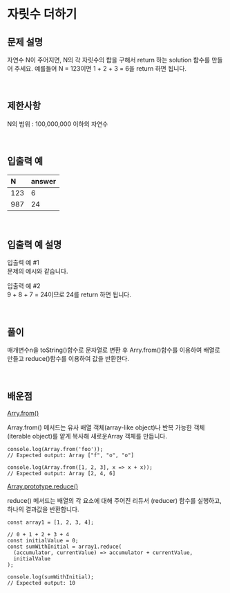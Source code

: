 # 자릿수 더하기

## 문제 설명
자연수 N이 주어지면, N의 각 자릿수의 합을 구해서 return 하는 solution 함수를 만들어 주세요.
예를들어 N = 123이면 1 + 2 + 3 = 6을 return 하면 됩니다.

<br/>

## 제한사항
N의 범위 : 100,000,000 이하의 자연수

<br/>

## 입출력 예
|N|answer|
|:---|:---|
|123|6|
|987|24|

<br/>

## 입출력 예 설명
입출력 예 #1   
문제의 예시와 같습니다.

입출력 예 #2   
9 + 8 + 7 = 24이므로 24를 return 하면 됩니다.

<br/>

## 풀이
매개변수n을 toString()함수로 문자열로 변환 후 Arry.from()함수를 이용하여 배열로 만들고
reduce()함수를 이용하여 값을 반환한다.

<br/>

## 배운점
[Arry.from()](https://developer.mozilla.org/ko/docs/Web/JavaScript/Reference/Global_Objects/Array/from)

Array.from() 메서드는 유사 배열 객체(array-like object)나 반복 가능한 객체(iterable object)를 얕게 복사해 새로운Array 객체를 만듭니다.

```
console.log(Array.from('foo'));
// Expected output: Array ["f", "o", "o"]

console.log(Array.from([1, 2, 3], x => x + x));
// Expected output: Array [2, 4, 6]
```

[Array.prototype.reduce()](https://developer.mozilla.org/ko/docs/Web/JavaScript/Reference/Global_Objects/Array/reduce)

reduce() 메서드는 배열의 각 요소에 대해 주어진 리듀서 (reducer) 함수를 실행하고, 하나의 결과값을 반환합니다.

```
const array1 = [1, 2, 3, 4];

// 0 + 1 + 2 + 3 + 4
const initialValue = 0;
const sumWithInitial = array1.reduce(
  (accumulator, currentValue) => accumulator + currentValue,
  initialValue
);

console.log(sumWithInitial);
// Expected output: 10
```